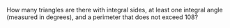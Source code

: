 

How many triangles are there with integral sides, at least one integral angle (measured in degrees), and a perimeter that does not exceed 108?


